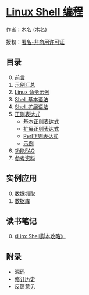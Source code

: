 # [Linux Shell 编程]()

作者：[木名](https://github.com/mumingv) (木名)

授权：<a rel="license" href="http://creativecommons.org/licenses/by-nc/4.0/">署名-非商用许可证</a>

## 目录
0. [前言](#README)
0. [示例汇总](#docs/demo_total)
0. [Linux 命令示例](#docs/command)
0. [Shell 基本语法](#docs/syntax)
0. [Shell 扩展语法](#docs/syntax_ex)
0. [正则表达式](#docs/regex)
    - [基本正则表达式](#docs/regex_basic)
    - [扩展正则表达式](#docs/regex_extended)
    - [Perl正则表达式](#docs/regex_perl)
    - [示例](#docs/regex_demo)
0. [功能FAQ](#docs/funcpoint_faq)
0. [参考资料](#docs/reference)


## 实例应用
0. [数据抓取](#docs/demo_datacrawl)
0. [数据库](#docs/demo_database)


## 读书笔记
0. [《Linx Shell脚本攻略》](#docs/book_scripting_cookbook)


## 附录 
- [源码](https://github.com/mumingv/shelltutorial)
- [修订历史](https://github.com/mumingv/shelltutorial/commits/master)
- [反馈意见](https://github.com/mumingv/shelltutorial/issues)

